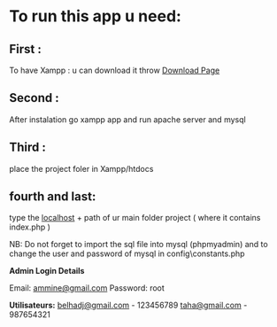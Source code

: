 #  To run this app u need:
  ## First :
To have Xampp : u can download it throw [Download Page](https://www.apachefriends.org/download.html)
  ## Second :
After instalation go xampp app and run apache server and mysql
  ## Third :
place the project foler in Xampp/htdocs
  ## fourth and last:
type the  [localhost](http://localhost/) + path of ur main folder project ( where it contains index.php )

NB: Do not forget to import the sql file into mysql (phpmyadmin) and to change the user and password of mysql in  config\constants.php 


**Admin Login Details**

Email:     ammine@gmail.com 
Password:  root              

**Utilisateurs:**
belhadj@gmail.com  -  123456789
taha@gmail.com  -  987654321


